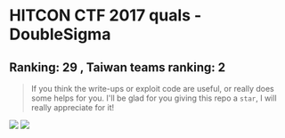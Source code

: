 # HITCON CTF 2017 quals - DoubleSigma
## Ranking: 29 , Taiwan teams ranking: 2
> If you think the write-ups or exploit code are useful, or really does some helps for you. I'll be glad for you giving this repo a `star`, I will really appreciate for it!

![](https://github.com/ssspeedgit00/CTF/blob/master/2017/HITCON_2017_quals/scoreboard.png)
![](https://github.com/ssspeedgit00/CTF/blob/master/2017/HITCON_2017_quals/profile.png)

